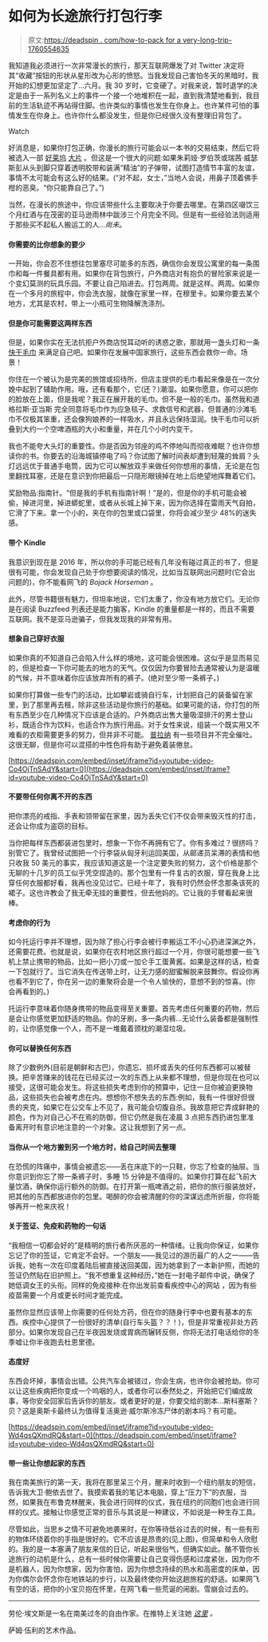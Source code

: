 # 如何为长途旅行打包行李

> 原文:[https://deadspin . com/how-to-pack for a very-long-trip-1760554635](https://deadspin.com/how-to-pack-for-a-very-long-trip-1760554635)

我知道我必须进行一次非常漫长的旅行，那天互联网爆发了对 Twitter 决定将其“收藏”按钮的形状从星形改为心形的愤怒。当我发现自己害怕冬天的黑暗时，我开始的幻想更加坚定了...六月。我 30 岁时，它变硬了。对我来说，暂时退学的决定是由于一系列名义上的事件一个接一个地堆积在一起，直到我清楚地看到，我目前的生活轨迹不再站得住脚。也许类似的事情也发生在你身上。也许某件可怕的事情发生在你身上。也许你什么都没发生，但是你已经很久没有整理旧背包了。

Watch

好消息是，如果你打包正确，你漫长的旅行可能会以一本书的交易结束，然后它将被选入一部 [好莱坞](https://en.wikipedia.org/wiki/Eat,_Pray,_Love) [大片](https://en.wikipedia.org/wiki/Wild:_From_Lost_to_Found_on_the_Pacific_Crest_Trail) 。但这是一个很大的问题:如果朱莉娅·罗伯茨或瑞茜·威瑟斯彭从头到脚只穿着透明胶带和装满“精油”的子弹带，试图打造情节丰富的友谊，事情不太可能会有这么好的结果。(“对不起，女士，”当地人会说，用鼻子顶着佛手柑的恶臭。“你只能靠自己了。”)

当然，在漫长的旅途中，你应该带些什么主要取决于你要去哪里。在第四区啜饮三个月红酒与在茂密的亚马逊雨林中跋涉三个月完全不同。但是有一些经验法则适用于那些买不起私人搬运工的人...*尚未*。

#### 你需要的比你想象的要少

一开始，你会忍不住想往包里塞尽可能多的东西，确信你会发现公寓里的每一条围巾和每一件餐具都有用。如果你在背包旅行，户外商店对有抱负的冒险家来说是一个变幻莫测的玩具乐园。不要让自己陷进去。打包两周。就是这样。两周。如果你在一个多月的旅程中，你会洗衣服，就像在家里一样，在穆里卡。如果你要去某个地方，尤其是农村，带上一小瓶可生物降解洗涤剂。

#### 但是你可能需要这两样东西

但是，如果你实在无法抗拒户外商店悦耳动听的诱惑之歌，那就用一盏头灯和一条 [快干毛巾](http://www.rei.com/c/camp-towels?r=c&ir=category%3Acamp-towels&page=1) 来满足自己吧。如果你在发展中国家旅行，这些东西会救你一命。场景！

你住在一个被认为是完美的旅馆或招待所，但店主提供的毛巾看起来像是在一次分娩中起到了辅助作用。哦，还有看那个，它(还？)潮湿。如果你愿意，你可以把你的脸放在上面，但是我呢？我正在展开我的毛巾。但不是一般的毛巾。虽然我和道格拉斯·亚当斯 完全同意将毛巾作为应急毯子、求救信号和武器，但普通的沙滩毛巾不仅极其笨重，还会像狗娘养的一样吸水，并且永远保持湿润。快干毛巾可以折叠到大约一个空啤酒瓶的大小和重量，并在几个小时内变干。

我也不能夸大头灯的重要性。你是否因为邻座的鸡不停地叫而彻夜难眠？也许你想读你的书。你要去的沿海城镇停电了吗？你试图了解时间表却遭到轻蔑的耸肩？头灯远远优于普通手电筒，因为它可以解放双手来做任何你想用的事情，无论是在包里翻找耳塞，还是在意识到你把最后一只隐形眼镜掉在地上后绝望地挥舞着它们。

奖励物品:指南针。“但是我的手机有指南针啊！”是的，但是你的手机可能会被偷，掉进河里，掉进蟒蛇里，或者从长城上掉下来，因为你选择在雷雨天气自拍，它滑了下来。拿一个小的，夹在你的包里或口袋里，你将会减少至少 48%的迷失感。

#### 带个 Kindle

我意识到现在是 2016 年，所以你的手可能已经有几年没有碰过真正的书了，但是很有可能，你会发现自己处于你想要阅读的情况，比如当互联网出问题时(它会出问题的)，你不能看网飞的 *Bojack Horseman* 。

此外，尽管书籍很有魅力，但坦率地说，它们太重了，你没有地方放它们。无论你是在阅读 Buzzfeed 列表还是能力掮客，Kindle 的重量都是一样的，而且不需要互联网。我不是亚马逊骗子，但我发现我的非常有用。

#### 想象自己穿好衣服

如果你真的不知道自己会陷入什么样的境地，这可能会很困难。这似乎是显而易见的，但是检查一下你可能去的地方的天气。仅仅因为你要冒险去通常被认为是温暖的气候，并不意味着你应该放弃所有的裤子。(绝对至少带一条裤子。)

如果你打算做一些专门的活动，比如攀岩或骑自行车，计划把自己的装备留在家里，到了那里再去租，除非这些活动是你旅行的基础。如果可能的话，你打包的所有东西至少在几种情况下应该是合适的。户外商店出售大量吸湿排汗的男士登山衫，既适合作为饮料，也适合作为旅行用品。对于女性来说，组装一个既实用又不难看的衣柜需要更多的努力，但并非不可能。 [普拉纳](http://www.prana.com/) 有一些项目并不完全催吐。这很无聊，但是你可以混搭的中性色将有助于避免着装倦怠。

 [https://deadspin.com/embed/inset/iframe?id=youtube-video-Co4OjTnSAdY&start=0](https://deadspin.com/embed/inset/iframe?id=youtube-video-Co4OjTnSAdY&start=0) 

#### 不要带任何你离不开的东西

把你漂亮的戒指、手表和领带留在家里，因为丢失它们不仅会带来毁灭性的打击，还会让你成为盗窃的目标。

当你把每样东西都装进包里时，想象一下你不再拥有它了。你有多难过？很挤吗？别管它了。我曾经试图把一个行李袋从匈牙利运回美国，从邮递员呆滞的表情和他只收我 50 美元的事实，我应该知道这是一个注定要失败的努力，这个价格是那个无聊的十几岁的员工似乎凭空捏造的。那个包里有一件复古的衣服，穿在我身上比穿任何衣服都好看，我再也没见过它。已经十年了，我有时仍然会怀念那条该死的裙子。这也许教会了我无牵无挂的重要性，但去他妈的。它让我的手臂看起来很棒。

#### 考虑你的行为

如今托运行李并不理想，因为除了担心行李会被行李搬运工不小心扔进深渊之外，还需要花费。也就是说，如果你在农村地区旅行超过一个月，你很可能想要一些飞机上禁止携带的物品，比如一把小刀或一加仑手工蛋黄酱。如果是这样的话，检查一下包就行了。当它消失在传送带上时，让无力感的甜蜜解脱来鼓舞你。假设你再也看不到它了，你在另一边的重聚将会是一个令人愉快的，意想不到的惊喜。(你会再看到的。)

托运行李意味着你随身携带的物品变得至关重要。首先考虑任何重要的药物，然后是会让你感觉更加舒适的物品。你的牙刷，多一条内裤...无论什么装备都是强制性的，让你感觉像一个人，而不是一堆戴着颈枕的潮湿垃圾。

#### 你可以替换任何东西

除了少数例外(目前是朝鲜和古巴)，你遗忘、损坏或丢失的任何东西都可以被替换。把辛苦赚来的钱花在已经买过一次的东西上从来都不理想，但是你现在也可以接受，这很可能会发生。将这些损失考虑到你的预算中，记住一旦你被迫更换物品，这些损失也会被考虑在内。想想你不想失去的东西:例如，我有一件很好但很贵的夹克，如果它在公交车上不见了，我可能会切腹自杀。我故意把它弄成鲜艳的颜色，作为对自己心不在焉的防御，但它仍然是我在凌晨 3 点把东西扔进包里准备离开时有意识地注意的一个对象。这让我想到了另一点。

#### 当你从一个地方搬到另一个地方时，给自己时间去整理

在恐慌的阵痛中，事情会被遗忘——丢在床底下的一只鞋，你忘了检查的抽屉。当你意识到你忘了带一条裤子时，多睡 15 分钟是不值得的。如果你打算在起飞前大量饮酒，确保你运行额外的防御。在打开第一瓶啤酒之前，把你的旅行服装放好，把其他的东西都放进你的包里。喝醉的你会被清醒的你的深谋远虑所折服，你将能够再开一枪来庆祝！

#### 关于签证、免疫和药物的一句话

“我相信一切都会好的”是精明的旅行者所厌恶的一种情绪。让我向你保证，如果你忘记了你的签证，它肯定不会好。一个朋友——我见过的游历最广的人之一——告诉我，她有一次在印度着陆后被直接送回美国，因为她拿到了一本新护照，而她的签证仍然贴在旧护照上。“我不想重复这种经历，”她在一封电子邮件中说，确保了她低调女王的头衔。同样的免疫接种:在你出发前查看疾控中心的网站 ，因为有些疫苗需要一个月或更长时间才能完成。

虽然你显然应该带上你需要的任何处方药，但在你的随身行李中也要有基本的东西。疾控中心提供了一份很好的清单(自行车头盔？？！)，但是非常重视非处方药部分。如果你发现自己在半夜因发烧或胃病而辗转反侧，你将无法打电话给你的冬季嘘让你半夜跑去杜恩里德。

#### 态度好

东西会坏掉，事情会出错。公共汽车会被错过，你会生病，也许你会被抢劫。你可以让这些疾病把你变成一个呜咽的人，或者你可以泰然处之，开始把它们编成故事，等你安全回家后告诉你的朋友。或者更好的是，你要交给的剧本...斯科塞斯？贝？这是奥斯卡最终认为值得复活奥逊·威尔斯冷冻尸体的剧本吗？有可能。

 [https://deadspin.com/embed/inset/iframe?id=youtube-video-Wd4qsQXmdRQ&start=0](https://deadspin.com/embed/inset/iframe?id=youtube-video-Wd4qsQXmdRQ&start=0) 

#### 带一些让你想起家的东西

我在南美旅行的第一天，我将在那里呆三个月，醒来时收到一个纽约朋友的短信，告诉我大卫·鲍依去世了。我摸索着我的笔记本电脑，穿上“压力下”的衣服，当然，如果我在布鲁克林醒来，我会进行同样的仪式，我在纽约的同胞们也会进行同样的仪式。接触让你感觉正常的音乐与其说是一种建议，不如说是一种生存工具。

尽管如此，当思乡之情不可避免地袭来时，在你等待低谷过去的时候，有一些有形的物体环绕着你的手指是很好的。它不应该是昂贵的(见上图)，但简单和令人欣慰的。我的是一本塞满了朋友来信的日记，听起来很俗气，但确实如此。酪不管你长途旅行的动机是什么，总有一些时候你需要让自己变得伤感和过度紧张，因为你不是机器人，因为你想家，因为你害怕，因为你想念持续的热水和高密度的床单，因为你偶尔会怀念你在地铁站的步行，以及最终使你开始这趟旅程的舒适。如果网飞有空的话，把你的小宝贝抱在怀里，在网飞看一些荒诞的闹剧。雪崩会过去的。

* * *

劳伦·埃文斯是一名在南美过冬的自由作家。在推特上关注她 [*这里*](https://twitter.com/LaurenFaceEvans) *。*

萨姆·伍利的艺术作品。